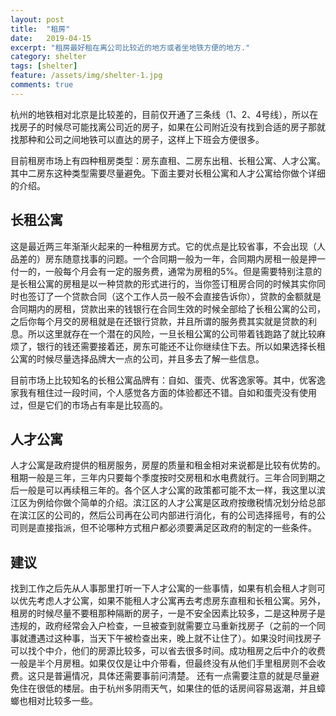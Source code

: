 ```yaml
---
layout: post
title:  "租房"
date:   2019-04-15
excerpt: "租房最好租在离公司比较近的地方或者坐地铁方便的地方."
category: shelter
tags: [shelter]
feature: /assets/img/shelter-1.jpg
comments: true
---
```

杭州的地铁相对北京是比较差的，目前仅开通了三条线（1、2、4号线），所以在找房子的时候尽可能找离公司近的房子，如果在公司附近没有找到合适的房子那就找那种和公司之间地铁可以直达的房子，这样上下班会方便很多。

目前租房市场上有四种租房类型：房东直租、二房东出租、长租公寓、人才公寓。其中二房东这种类型需要尽量避免。下面主要对长租公寓和人才公寓给你做个详细的介绍。

## 长租公寓
这是最近两三年渐渐火起来的一种租房方式。它的优点是比较省事，不会出现（人品差的）房东随意找事的问题。一个合同期一般为一年，合同期内房租一般是押一付一的，一般每个月会有一定的服务费，通常为房租的5%。但是需要特别注意的是长租公寓的房租是以一种贷款的形式进行的，当你签订租房合同的时候其实你同时也签订了一个贷款合同（这个工作人员一般不会直接告诉你），贷款的金额就是合同期内的房租，贷款出来的钱银行在合同生效的时候全部给了长租公寓的公司，之后你每个月交的房租就是在还银行贷款，并且所谓的服务费其实就是贷款的利息。所以这里就存在一个潜在的风险，一旦长租公寓的公司带着钱跑路了就比较麻烦了，银行的钱还需要接着还，房东可能还不让你继续住下去。所以如果选择长租公寓的时候尽量选择品牌大一点的公司，并且多去了解一些信息。

目前市场上比较知名的长租公寓品牌有：自如、蛋壳、优客逸家等。其中，优客逸家我有租住过一段时间，个人感觉各方面的体验都还不错。自如和蛋壳没有使用过，但是它们的市场占有率是比较高的。


## 人才公寓
人才公寓是政府提供的租房服务，房屋的质量和租金相对来说都是比较有优势的。租期一般是三年，三年内只要每个季度按时交房租和水电费就行。三年合同到期之后一般是可以再续租三年的。各个区人才公寓的政策都可能不太一样，我这里以滨江区为例给你做个简单的介绍。滨江区的人才公寓是区政府按缴税情况划分给总部在滨江区的公司的，然后公司再在公司内部进行消化，有的公司选择摇号，有的公司则是直接指派，但不论哪种方式租户都必须要满足区政府的制定的一些条件。
      
## 建议
找到工作之后先从人事那里打听一下人才公寓的一些事情，如果有机会租人才则可以优先考虑人才公寓，如果不能租人才公寓再去考虑房东直租和长租公寓。另外，租房的时候尽量不要租那种隔断的房子，一是不安全因素比较多，二是这种房子是违规的，政府经常会入户检查，一旦被查到就需要立马重新找房子（之前的一个同事就遭遇过这种事，当天下午被检查出来，晚上就不让住了）。如果没时间找房子可以找个中介，他们的房源比较多，可以省去很多时间。成功租房之后中介的收费一般是半个月房租。如果仅仅是让中介带看，但最终没有从他们手里租房则不会收费。这只是普遍情况，具体还需要事前问清楚。
还有一点需要注意的就是尽量避免住在很低的楼层。由于杭州多阴雨天气，如果住的低的话房间容易返潮，并且蟑螂也相对比较多一些。
